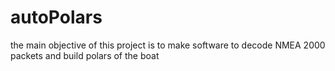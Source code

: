 # autoPolars
the main objective of this project is to make software to decode NMEA 2000 packets and build polars of the boat
